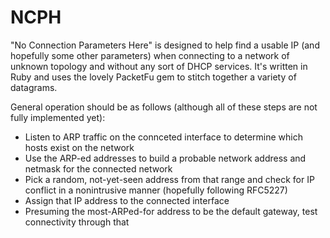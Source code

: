 NCPH
====

"No Connection Parameters Here" is designed to help find a usable IP (and hopefully some other parameters) when connecting to a network of unknown topology and without any sort of DHCP services.  It's written in Ruby and uses the lovely PacketFu gem to stitch together a variety of datagrams.

General operation should be as follows (although all of these steps are not fully implemented yet):

- Listen to ARP traffic on the connceted interface to determine which hosts exist on the network
- Use the ARP-ed addresses to build a probable network address and netmask for the connected network
- Pick a random, not-yet-seen address from that range and check for IP conflict in a nonintrusive manner (hopefully following RFC5227)
- Assign that IP address to the connected interface
- Presuming the most-ARPed-for address to be the default gateway, test connectivity through that
